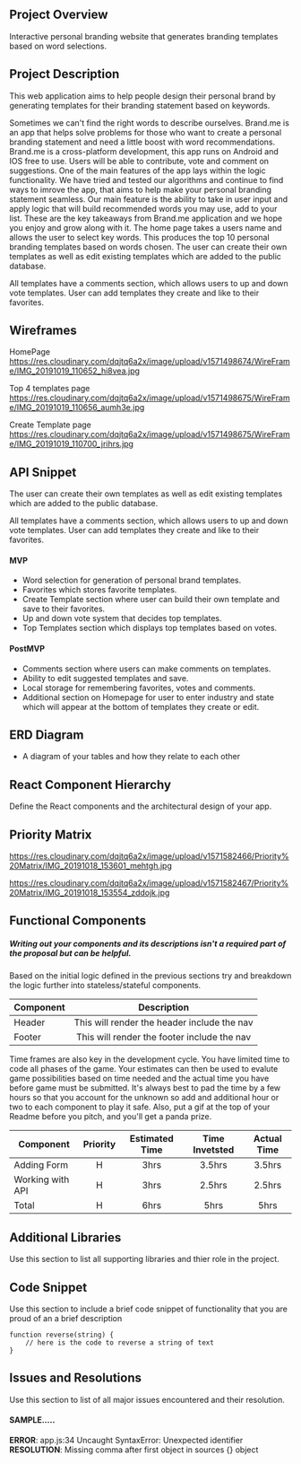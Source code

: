 ## Project Overview
 Interactive personal branding website that generates branding templates based on word selections. 

## Project Description
This web application aims to help people design their personal brand by generating templates for their branding statement based on keywords.

Sometimes we can't find the right words to describe ourselves. Brand.me is an app that helps solve problems for those who want to create a personal branding statement and need a little boost with word recommendations. Brand.me is a cross-platform development, this app runs on Android and IOS free to use. Users will be able to contribute, vote and comment on suggestions. One of the main features of the app lays within the logic functionality. We have tried and tested our algorithms and continue to find ways to imrove the app, that aims to help make your personal branding statement seamless. Our main feature is the ability to take in user input and apply logic that will build recommended words you may use, add to your list. These are the key takeaways from Brand.me application and we hope you enjoy and grow along with it. The home page takes a users name and allows the user to select key words. This produces the top 10 personal branding templates based on words chosen. The user can create their own templates as well as edit existing templates which are added to the public database.

All templates have a comments section, which allows users to up and down vote templates. User can add templates they create and like to their favorites.

## Wireframes
HomePage
https://res.cloudinary.com/dqjtq6a2x/image/upload/v1571498674/WireFrame/IMG_20191019_110652_hi8vea.jpg

Top 4 templates page 
https://res.cloudinary.com/dqjtq6a2x/image/upload/v1571498675/WireFrame/IMG_20191019_110656_aumh3e.jpg

Create Template page
https://res.cloudinary.com/dqjtq6a2x/image/upload/v1571498675/WireFrame/IMG_20191019_110700_jrihrs.jpg


## API Snippet
The user can create their own templates as well as edit existing templates which are added to the public database. 

All templates have a comments section, which allows users to up and down vote templates. User can add templates they create and like to their favorites.

#### MVP 

 - Word selection for generation of personal brand templates.
 - Favorites which stores favorite templates.
 - Create Template section where user can build their own template and save to 	   their favorites. 
 - Up and down vote system that decides top templates.
 - Top Templates section which displays top templates based on votes.

#### PostMVP 

- Comments section where users can make comments on templates. 
- Ability to edit suggested templates and save.
- Local storage for remembering favorites, votes and comments.
- Additional section on Homepage for user to enter industry and state which will   appear at the bottom of templates they create or edit.


## ERD Diagram

- A diagram of your tables and how they relate to each other

## React Component Hierarchy

Define the React components and the architectural design of your app.

## Priority Matrix

https://res.cloudinary.com/dqjtq6a2x/image/upload/v1571582466/Priority%20Matrix/IMG_20191018_153601_mehtgh.jpg

https://res.cloudinary.com/dqjtq6a2x/image/upload/v1571582467/Priority%20Matrix/IMG_20191018_153554_zddojk.jpg


## Functional Components
##### Writing out your components and its descriptions isn't a required part of the proposal but can be helpful.

Based on the initial logic defined in the previous sections try and breakdown the logic further into stateless/stateful components. 

| Component | Description | 
| --- | :---: |  
| Header | This will render the header include the nav | 
| Footer | This will render the footer include the nav | 


Time frames are also key in the development cycle.  You have limited time to code all phases of the game.  Your estimates can then be used to evalute game possibilities based on time needed and the actual time you have before game must be submitted. It's always best to pad the time by a few hours so that you account for the unknown so add and additional hour or two to each component to play it safe. Also, put a gif at the top of your Readme before you pitch, and you'll get a panda prize.

| Component | Priority | Estimated Time | Time Invetsted | Actual Time |
| --- | :---: |  :---: | :---: | :---: |
| Adding Form | H | 3hrs| 3.5hrs | 3.5hrs |
| Working with API | H | 3hrs| 2.5hrs | 2.5hrs |
| Total | H | 6hrs| 5hrs | 5hrs |


## Additional Libraries
 Use this section to list all supporting libraries and thier role in the project. 

## Code Snippet

Use this section to include a brief code snippet of functionality that you are proud of an a brief description  

```
function reverse(string) {
	// here is the code to reverse a string of text
}
```

## Issues and Resolutions
 Use this section to list of all major issues encountered and their resolution.

#### SAMPLE.....
**ERROR**: app.js:34 Uncaught SyntaxError: Unexpected identifier                                
**RESOLUTION**: Missing comma after first object in sources {} object